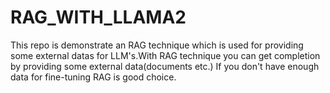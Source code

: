# RAG_WITH_LLAMA2
This repo is demonstrate an RAG technique which is used for providing some external datas for LLM's.With RAG technique you can get completion by providing some external data(documents etc.) If you don't have enough data for fine-tuning RAG is good choice. 
